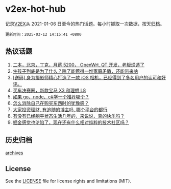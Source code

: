 # v2ex-hot-hub

 记录[V2EX](https://www.v2ex.com/)从 2021-01-06 日至今的热门话题。每小时抓取一次数据，按天[归档](archives)。

`更新时间：2025-03-12 14:15:41 +0800`

## 热议话题

1. [二本，北京，丁克，月薪 5200， OpenWrt, QT 开发，老板烂透了](https://www.v2ex.com/t/1117739)
1. [生孩子到底是为了什么？除了能惹得一堆家庭矛盾，还能带来啥](https://www.v2ex.com/t/1117783)
1. [[送码] 身为摄影师精心打造了一款 iOS 相机，已经得到了多名用户的认可和好评。](https://www.v2ex.com/t/1117557)
1. [买车决赛圈，新款宝马 X3 和理想 L8](https://www.v2ex.com/t/1117746)
1. [如果 go、node、c#学一个推荐哪个？](https://www.v2ex.com/t/1117684)
1. [怎么消除自己在购买东西时的犹豫感？](https://www.v2ex.com/t/1117571)
1. [大家投资理财, 有追随的博主吗, 哪个平台的都行](https://www.v2ex.com/t/1117738)
1. [有没有已经躺平状态生活几年的，来说说，真的快乐吗？](https://www.v2ex.com/t/1117600)
1. [掘金感觉也沦陷了，现在还有什么相对纯粹的技术社区吗？](https://www.v2ex.com/t/1117662)

## 历史归档

[archives](archives)

## License

See the [LICENSE](LICENSE) file for license rights and limitations (MIT).
